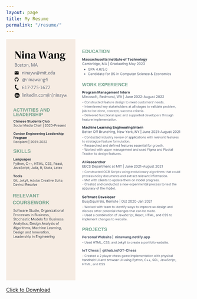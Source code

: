 ```yaml
---
layout: page
title: My Resume
permalink: "/resume/"
---
```


![My resume](../nina-wang-resume.png)

<a href="../nina-wang-resume-pdf.pdf" download>Click to Download</a>
